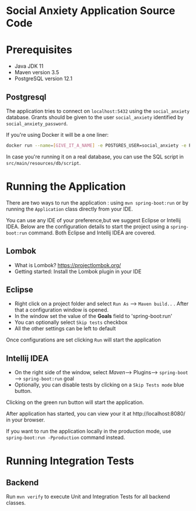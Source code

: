 Social Anxiety Application Source Code
===

# Prerequisites
* Java JDK 11
* Maven version 3.5
* PostgreSQL version 12.1

## Postgresql
The application tries to connect on `localhost:5432` using the `social_anxiety` database.
Grants should be given to the user `social_anxiety` identified by `social_anxiety_password`.

If you're using Docker it will be a one liner:
```bash
docker run --name=[GIVE_IT_A_NAME] -e POSTGRES_USER=social_anxiety -e POSTGRES_PASSWORD=social_anxiety_password -p 5432:5432 postgresql
```

In case you're running it on a real database, you can use the SQL script in `src/main/resources/db/script`.

# Running the Application
There are two ways to run the application :  using `mvn spring-boot:run` or by running the `Application` class directly from your IDE.

You can use any IDE of your preference,but we suggest Eclipse or Intellij IDEA.
Below are the configuration details to start the project using a `spring-boot:run` command. Both Eclipse and Intellij IDEA are covered.

## Lombok
- What is Lombok? https://projectlombok.org/
- Getting started: Install the Lombok plugin in your IDE

## Eclipse
- Right click on a project folder and select `Run As` --> `Maven build..` . After that a configuration window is opened.
- In the window set the value of the **Goals** field to 'spring-boot:run' 
- You can optionally select `Skip tests` checkbox
- All the other settings can be left to default

Once configurations are set clicking `Run` will start the application

## Intellij IDEA
- On the right side of the window, select _Maven_--> Plugins--> `spring-boot` --> `spring-boot:run` goal
- Optionally, you can disable tests by clicking on a `Skip Tests mode` blue button.

Clicking on the green run button will start the application.

After application has started, you can view your it at http://localhost:8080/ in your browser.

If you want to run the application locally in the production mode, use `spring-boot:run -Pproduction` command instead.

# Running Integration Tests
## Backend
Run `mvn verify` to execute Unit and Integration Tests for all backend classes.
